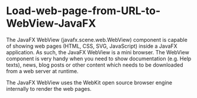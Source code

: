 # Load-web-page-from-URL-to-WebView-JavaFX
The JavaFX WebView (javafx.scene.web.WebView) component is capable of showing web pages (HTML, CSS, SVG, JavaScript) inside a JavaFX application. As such, the JavaFX WebView is a mini browser. The WebView component is very handy when you need to show documentation (e.g. Help texts), news, blog posts or other content which needs to be downloaded from a web server at runtime.

The JavaFX WebView uses the WebKit open source browser engine internally to render the web pages.
